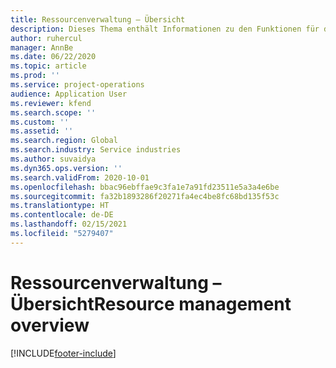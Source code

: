 ```yaml
---
title: Ressourcenverwaltung – Übersicht
description: Dieses Thema enthält Informationen zu den Funktionen für das Ressourcenmanagement in Dynamics 365 Project Vorgängen.
author: ruhercul
manager: AnnBe
ms.date: 06/22/2020
ms.topic: article
ms.prod: ''
ms.service: project-operations
audience: Application User
ms.reviewer: kfend
ms.search.scope: ''
ms.custom: ''
ms.assetid: ''
ms.search.region: Global
ms.search.industry: Service industries
ms.author: suvaidya
ms.dyn365.ops.version: ''
ms.search.validFrom: 2020-10-01
ms.openlocfilehash: bbac96ebffae9c3fa1e7a91fd23511e5a3a4e6be
ms.sourcegitcommit: fa32b1893286f20271fa4ec4be8fc68bd135f53c
ms.translationtype: HT
ms.contentlocale: de-DE
ms.lasthandoff: 02/15/2021
ms.locfileid: "5279407"
---
```

# <a name="resource-management-overview"></a><span data-ttu-id="f91a1-103">Ressourcenverwaltung – Übersicht</span><span class="sxs-lookup"><span data-stu-id="f91a1-103">Resource management overview</span></span>


[!INCLUDE[footer-include](../includes/footer-banner.md)]